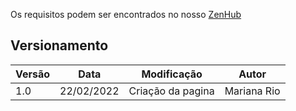 Os requisitos podem ser encontrados no nosso [ZenHub](https://app.zenhub.com/workspaces/produto-6214e609e5734f00196404e2/board?invite=true)

## Versionamento

 Versão|Data      |Modificação        |Autor
-------|----------|-------------------|--------
1.0    |22/02/2022|Criação da pagina| Mariana Rio